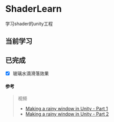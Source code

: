 # ShaderLearn
学习shader的unity工程


## 当前学习



## 已完成
- [x] 玻璃水滴滑落效果  
#### 参考
> 视频
> * [Making a rainy window in Unity - Part 1](https://www.youtube.com/watch?v=EBrAdahFtuo&list=TLPQMjgwMzIwMjE_ZRgrGwQCaw&index=2)     
> * [Making a rainy window in Unity - Part 2](https://www.youtube.com/watch?v=0flY11lVCwY&list=TLPQMjgwMzIwMjE_ZRgrGwQCaw&index=1)

